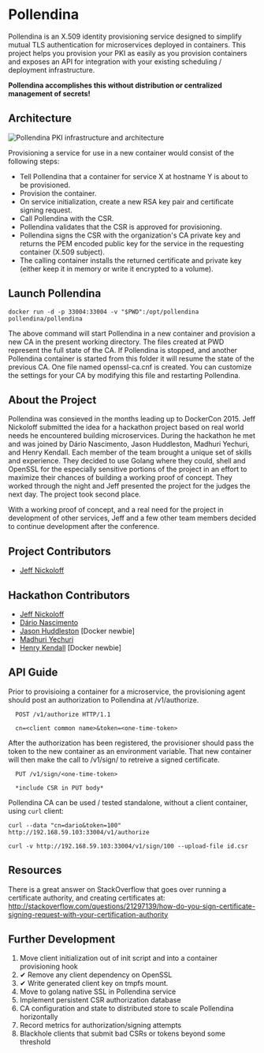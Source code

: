 # Pollendina
Pollendina is an X.509 identity provisioning service designed to simplify mutual TLS authentication for microservices deployed in containers. This project helps you provision your PKI as easily as you provision containers and exposes an API for integration with your existing scheduling / deployment infrastructure.

**Pollendina accomplishes this without distribution or centralized management of secrets!**

## Architecture
![Pollendina PKI infrastructure and architecture](https://raw.github.com/allingeek/pollendina/master/docs/PollendinaFlow2.png)

Provisioning a service for use in a new container would consist of the following steps:
* Tell Pollendina that a container for service X at hostname Y is about to be provisioned.
* Provision the container.
* On service initialization, create a new RSA key pair and certificate signing request.
* Call Pollendina with the CSR.
* Pollendina validates that the CSR is approved for provisioning.
* Pollendina signs the CSR with the organization's CA private key and returns the PEM encoded public key for the service in the requesting container (X.509 subject).
* The calling container installs the returned certificate and private key (either keep it in memory or write it encrypted to a volume).

## Launch Pollendina

`docker run -d -p 33004:33004 -v "$PWD":/opt/pollendina pollendina/pollendina`

The above command will start Pollendina in a new container and provision a new CA in the present working directory. The files created at PWD represent the full state of the CA. If Pollendina is stopped, and another Pollendina container is started from this folder it will resume the state of the previous CA. One file named openssl-ca.cnf is created. You can customize the settings for your CA by modifying this file and restarting Pollendina.

## About the Project

Pollendina was consieved in the months leading up to DockerCon 2015. Jeff Nickoloff submitted the idea for a hackathon project based on real world needs he encountered building microservices. During the hackathon he met and was joined by Dário Nascimento, Jason Huddleston, Madhuri Yechuri, and Henry Kendall. Each member of the team brought a unique set of skills and experience. They decided to use Golang where they could, shell and OpenSSL for the especially sensitive portions of the project in an effort to maximize their chances of building a working proof of concept. They worked through the night and Jeff presented the project for the judges the next day. The project took second place.

With a working proof of concept, and a real need for the project in development of other services, Jeff and a few other team members decided to continue development after the conference.

## Project Contributors

  - [Jeff Nickoloff](https://github.com/allingeek)

## Hackathon Contributors 

  - [Jeff Nickoloff](https://github.com/allingeek)
  - [Dário Nascimento](https://github.com/dnascimento)
  - [Jason Huddleston](https://github.com/huddlesj) [Docker newbie]
  - [Madhuri Yechuri](https://github.com/myechuri)
  - [Henry Kendall](https://github.com/hskendall) [Docker newbie]

## API Guide

Prior to provisioing a container for a microservice, the provisioning agent should post an authorization to Pollendina at /v1/authorize.

```
  POST /v1/authorize HTTP/1.1

  cn=<client common name>&token=<one-time-token>
```

After the authorization has been registered, the provisioner should pass the token to the new container as an environment variable. That new container will then make the call to /v1/sign/<token> to retreive a signed certificate.

```
  PUT /v1/sign/<one-time-token>
  
  *include CSR in PUT body*
```

  Pollendina CA can be used / tested standalone, without a client container, using ``curl`` client:

  `curl --data "cn=dario&token=100" http://192.168.59.103:33004/v1/authorize`

  `curl -v http://192.168.59.103:33004/v1/sign/100 --upload-file id.csr`

## Resources

There is a great answer on StackOverflow that goes over running a certificate authority, and creating certificates at: http://stackoverflow.com/questions/21297139/how-do-you-sign-certificate-signing-request-with-your-certification-authority

## Further Development

1. Move client initialization out of init script and into a container provisioning hook
2. ✔ Remove any client dependency on OpenSSL
3. ✔ Write generated client key on tmpfs mount.
3. Move to golang native SSL in Pollendina service
4. Implement persistent CSR authorization database
5. CA configuration and state to distributed store to scale Pollendina horizontally
6. Record metrics for authorization/signing attempts
7. Blackhole clients that submit bad CSRs or tokens beyond some threshold
